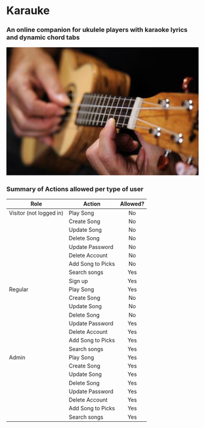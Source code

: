 # Karauke
### An online companion for ukulele players with karaoke lyrics and dynamic chord tabs

![logo](https://raw.githubusercontent.com/ermarasigan/capstone-proj2/master/img/background/ukulele.png)

### Summary of Actions allowed per type of user
| Role          | Action            | Allowed? |
| ------------- |-------------------|:--------:|
| Visitor (not logged in) | Play Song         |   No     |
|               | Create Song       |   No     |
|               | Update Song       |   No     |
|               | Delete Song       |   No     |
|               | Update Password       |   No     |
|               | Delete Account       |   No     |
|               | Add Song to Picks |   No     |
|               | Search songs      |   Yes    |
|               | Sign up           |   Yes    |
| Regular       | Play Song         |   Yes    |
|               | Create Song       |   No     |
|               | Update Song       |   No     |
|               | Delete Song       |   No     |
|               | Update Password       |   Yes    |
|               | Delete Account       |   Yes    |
|               | Add Song to Picks |   Yes    |
|               | Search songs      |   Yes    |
| Admin         | Play Song         |   Yes    |
|               | Create Song       |   Yes    |
|               | Update Song       |   Yes    |
|               | Delete Song       |   Yes    |
|               | Update Password       |   Yes    |
|               | Delete Account       |   Yes    |
|               | Add Song to Picks |   Yes    |
|               | Search songs      |   Yes    |



